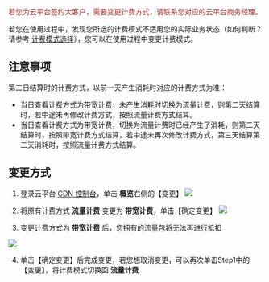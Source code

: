 <font color="brown">若您为云平台签约大客户，需要变更计费方式，请联系您对应的云平台商务经理。</font>

若您在使用过程中，发现您所选的计费模式不适用您的实际业务状态（如何判断？请参考 [计费模式选择](http://tce.fsphere.cn/document/product/228/2949#.E8.AE.A1.E8.B4.B9.E6.A8.A1.E5.BC.8F.E9.80.89.E6.8B.A9)），您可以在使用过程中变更计费模式。

## 注意事项

第二日结算时的计费方式，以前一天产生消耗时对应的计费方式为准：

+ 当日查看计费方式为带宽计费，未产生消耗时切换为流量计费，则第二天结算时，若中途未再修改计费方式，按照流量计费方式结算。
+ 当日查看计费方式为带宽计费，切换为流量计费时已经产生了消耗，则第二天结算时，按照带宽计费方式结算，若中途未再次修改计费方式，第三天结算第二天消耗时，按照流量计费方式结算。

## 变更方式

1. 登录云平台 [CDN 控制台](http://console.tce.fsphere.cn/cdn)，单击 **概览**右侧的【变更】
  ![](https://mc.qcloudimg.com/static/img/111f414f03d7eb0f0ff8d9929d4cc152/jifei-step1.png)

2. 将原有计费方式 **流量计费** 变更为 **带宽计费**，单击【确定变更】
  ![](https://mc.qcloudimg.com/static/img/8b4fdf9044619c733218d00bb43753d8/jifei-step2.png)

3. 变更计费方式为 **带宽计费** 后，您拥有的流量包将无法再进行抵扣

  ![](https://mc.qcloudimg.com/static/img/4264ff46f31a9f201383518c3dcca951/jifei-step3.png)

4. 单击【确定变更】后完成变更，若您想取消变更，可以再次单击Step1中的【变更】，将计费模式切换回 **流量计费**
